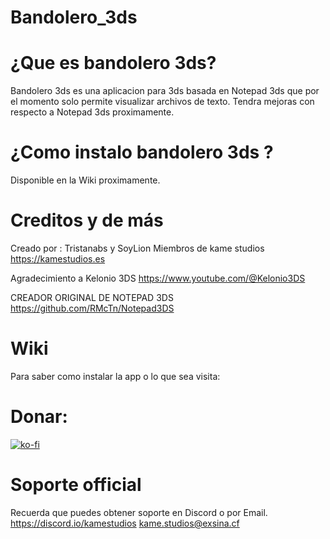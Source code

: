 # Bandolero_3ds
# ¿Que es bandolero 3ds?
Bandolero 3ds es una aplicacion para 3ds basada en Notepad 3ds que por el momento solo permite visualizar archivos de texto.
Tendra mejoras con respecto a Notepad 3ds proximamente.
# ¿Como instalo bandolero 3ds ?
Disponible en la Wiki proximamente.

# Creditos y de más 

Creado por : Tristanabs y SoyLion
Miembros de kame studios
 https://kamestudios.es

Agradecimiento a Kelonio 3DS https://www.youtube.com/@Kelonio3DS

CREADOR ORIGINAL DE NOTEPAD 3DS https://github.com/RMcTn/Notepad3DS
# Wiki
Para saber como instalar la app o lo que sea visita:[
](https://github.com/githubbykamestudios/Bandolero_3ds/wiki/Instalaci%C3%B3n)
[
](https://github.com/githubbykamestudios/Bandolero_3ds/wiki/Instalaci%C3%B3n)

# Donar:
[![ko-fi](https://ko-fi.com/img/githubbutton_sm.svg)](https://ko-fi.com/T6T3I6BBF)

# Soporte official

Recuerda que puedes obtener soporte en Discord o por Email.
https://discord.io/kamestudios
kame.studios@exsina.cf
